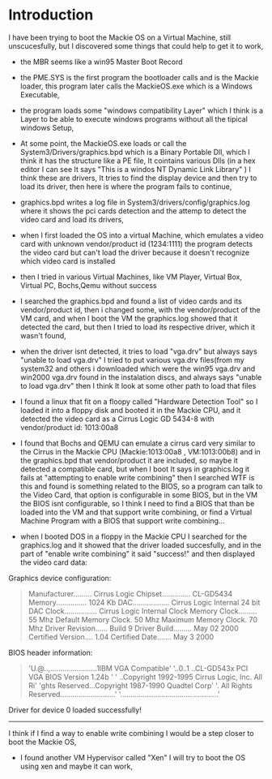 # Introduction #

I have been trying to boot the Mackie OS on a Virtual Machine, still unscucesfully, but I discovered some things that could help to get it to work,
  * the MBR seems like a win95 Master Boot Record
  * the PME.SYS is the first program the bootloader calls and is the Mackie loader, this program later calls the MackieOS.exe which is a Windows Executable,
  * the program loads some "windows compatibility Layer" which I think is a Layer to be able to execute windows programs without all the tipical windows Setup,
  * At some point, the MackieOS.exe loads or call the System3/Drivers/graphics.bpd which is a Binary Portable Dll, which I think it has the structure like a PE file, It cointains various Dlls (in a hex editor I can see It says "This is a windos NT Dynamic Link Library" ) I think these are drivers, It tries to find the display device and then try to load its driver, then here is where the program fails to continue,
  * graphics.bpd writes a log file in System3/drivers/config/graphics.log where it shows the pci cards detection and the attemp to detect the video card and load its drivers,
  * when I first loaded the OS into a virtual Machine, which emulates a video card with unknown vendor/product id (1234:1111) the program detects the video card but can't load the driver because it doesn't recognize which video card is installed
  * then I tried in various Virtual Machines, like VM Player, Virtual Box, Virtual PC, Bochs,Qemu without success
  * I searched the graphics.bpd and found a list of video cards and its vendor/product id, then i changed some, with the vendor/product of the VM card, and when I boot  the VM the graphics.log showed that it detected the card, but then I tried to load its respective driver, which it wasn't found,
  * when the driver isnt detected, it tries to load "vga.drv" but always says "unable to load vga.drv" I tried to put various vga.drv files(from my system32 and others i downloaded which were the win95 vga.drv and win2000 vga.drv found in the instalation discs, and always says "unable to load vga.drv" then I think It look at some other path to load that files


  * I found a linux that fit on a floopy called "Hardware Detection Tool" so I loaded it into a floppy disk and booted it in the Mackie CPU, and it detected the video card as a Cirrus Logic GD 5434-8 with vendor/product id: 1013:00a8
  * I found that Bochs and QEMU can emulate a cirrus card very similar to the Cirrus in the Mackie CPU (Mackie:1013:00a8 , VM:1013:00b8) and in the graphics.bpd that vendor/product it are included, so maybe it detected a compatible card, but when I boot It says in graphics.log it fails at "attempting to enable write combining" then I searched WTF is this and found is something related to the BIOS, so a program can talk to the Video Card, that option is configurable in some BIOS, but in the VM the BIOS isnt configurable, so I think I need to find a BIOS that than be loaded into the VM and that support write combining, or find a Virtual Machine Program with a BIOS that support write combining...

  * when I booted DOS in a floppy in the Mackie CPU I searched for the graphics.log  and it showed that the driver loaded succesfully, and in the part of "enable write combining" it said "success!" and then displayed the video card data:

Graphics device configuration:
> Manufacturer......... Cirrus Logic
> Chipset.............. CL-GD5434
> Memory............... 1024 Kb
> DAC.................. Cirrus Logic Internal 24 bit DAC
> Clock................ Cirrus Logic Internal Clock
> Memory Clock......... 55 Mhz
> Default Memory Clock. 50 Mhz
> Maximum Memory Clock. 70 Mhz
> Driver Revision...... Build 9
> Driver Build......... May 02 2000
> Certified Version.... 1.04
> Certified Date....... May  3 2000

BIOS header information:
> 'U.@..,.......................1IBM VGA Compatible'
> '..0..1 ..CL-GD543x PCI VGA BIOS Version 1.24b   '
> ' ..Copyright 1992-1995 Cirrus Logic, Inc. All Ri'
> 'ghts Reserved...Copyright 1987-1990 Quadtel Corp'
> '. All Rights Reserved...........................'
> '................................................'

Driver for device 0 loaded successfully!

---


I think if I find a way to enable write combining I would be a step closer to boot the Mackie OS,

  * I found another VM Hypervisor called "Xen" I will try to boot the OS using xen and maybe it can work,













